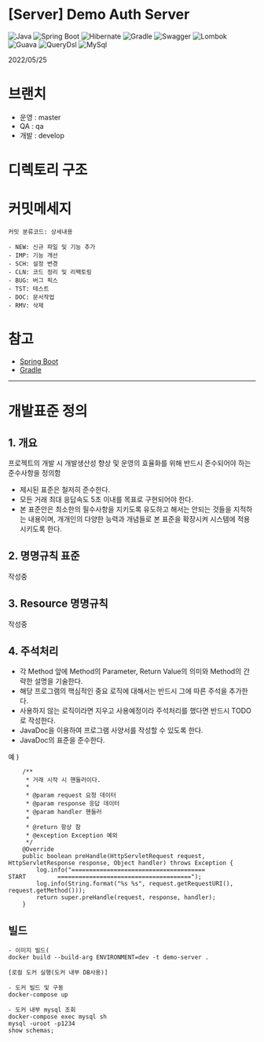 # [Server] Demo Auth Server

![Java](https://img.shields.io/badge/Java-11-red.svg) 
![Spring Boot](https://img.shields.io/badge/Spring%20Boot-2.6.7-green.svg) 
![Hibernate](https://img.shields.io/badge/Hibernate-5.6.8-orange.svg)
![Gradle](https://img.shields.io/badge/Gradle-7.4.1-lightgrey.svg) 
![Swagger](https://img.shields.io/badge/Swagger-3-blue.svg)
![Lombok](https://img.shields.io/badge/Lombok-1.18.14-blueviolet.svg)
![Guava](https://img.shields.io/badge/Guava-31.1-blueviolet.svg)
![QueryDsl](https://img.shields.io/badge/QueryDsl-5.0.0-blueviolet.svg)
![MySql](https://img.shields.io/badge/MySql-8.0.29-blueviolet.svg)

2022/05/25

# 브랜치
* 운영 : master
* QA : qa
* 개발 : develop

# 디렉토리 구조

# 커밋메세지
```
커밋 분류코드: 상세내용

- NEW: 신규 파일 및 기능 추가
- IMP: 기능 개선
- SCH: 설정 변경
- CLN: 코드 정리 및 리팩토링
- BUG: 버그 픽스
- TST: 테스트
- DOC: 문서작업
- RMV: 삭제
```

# 참고
- [Spring Boot](https://spring.io/projects/spring-boot)
- [Gradle](https://docs.gradle.org/current/userguide/userguide.html)
---

# 개발표준 정의

## 1. 개요
프로젝트의 개발 시 개발생산성 향상 및 운영의 효율화를 위해 반드시 준수되어야 하는 준수사항을 정의함

 - 제시된 표준은 철저히 준수한다.
 - 모든 거래 최대 응답속도 5초 이내를 목표로 구현되어야 한다.
 - 본 표준안은 최소한의 필수사항을 지키도록 유도하고 해서는 안되는 것들을 지적하는 내용이며, 개개인의 다양한 능력과 개념들로 본 표준을 확장시켜 시스템에 적용시키도록 한다.

## 2. 명명규칙 표준

작성중

## 3. Resource 명명규칙

작성중

## 4. 주석처리
 - 각 Method 앞에 Method의 Parameter, Return Value의 의미와 Method의 간략한 설명을 기술한다.
 - 해당 프로그램의 핵심적인 중요 로직에 대해서는 반드시 그에 따른 주석을 추가한다.
 - 사용하지 않는 로직이라면 지우고 사용예정이라 주석처리를 했다면 반드시 TODO로 작성한다.
 - JavaDoc을 이용하여 프로그램 사양서를 작성할 수 있도록 한다.
 - JavaDoc의 표준을 준수한다.

예 ) 
```
    /**
     * 거래 시작 시 핸들러이다.
     *
     * @param request 요청 데이터
     * @param response 응답 데이터
     * @param handler 핸들러
     *
     * @return 항상 참
     * @exception Exception 예외
     */
    @Override
    public boolean preHandle(HttpServletRequest request, HttpServletResponse response, Object handler) throws Exception {
        log.info("======================================          START         ======================================");
        log.info(String.format("%s %s", request.getRequestURI(), request.getMethod()));
        return super.preHandle(request, response, handler);
    }
```

## 빌드
```
- 이미지 빌드(
docker build --build-arg ENVIRONMENT=dev -t demo-server .

[로컬 도커 실행(도커 내부 DB사용)]

- 도커 빌드 및 구동
docker-compose up

- 도커 내부 mysql 조회
docker-compose exec mysql sh
mysql -uroot -p1234
show schemas;
```